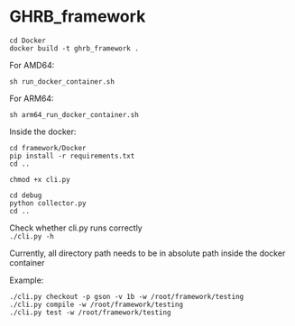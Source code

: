 # GHRB_framework
```
cd Docker
docker build -t ghrb_framework .
```

For AMD64:

```
sh run_docker_container.sh
```

For ARM64:

```
sh arm64_run_docker_container.sh
```

Inside the docker:

```
cd framework/Docker
pip install -r requirements.txt  
cd ..
```

```
chmod +x cli.py

cd debug
python collector.py
cd ..
```

Check whether cli.py runs correctly  
`./cli.py -h`  

Currently, all directory path needs to be in absolute path inside the docker container  

Example:  

```
./cli.py checkout -p gson -v 1b -w /root/framework/testing
./cli.py compile -w /root/framework/testing
./cli.py test -w /root/framework/testing
```

